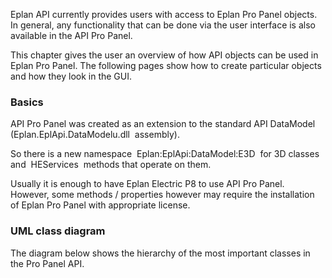 Eplan API currently provides users with access to Eplan Pro Panel objects. In general, any functionality that can be done via the user interface is also available in the API Pro Panel.

This chapter gives the user an overview of how API objects can be used in Eplan Pro Panel. The following pages show how to create particular objects and how they look in the GUI.

### Basics

API Pro Panel was created as an extension to the standard API DataModel (Eplan.EplApi.DataModelu.dll  assembly).

So there is a new namespace  Eplan:EplApi:DataModel:E3D  for 3D classes and  HEServices  methods that operate on them.

Usually it is enough to have Eplan Electric P8 to use API Pro Panel. However, some methods / properties however may require the installation of Eplan Pro Panel with appropriate license.

### UML class diagram

The diagram below shows the hierarchy of the most important classes in the Pro Panel API.

![]()

